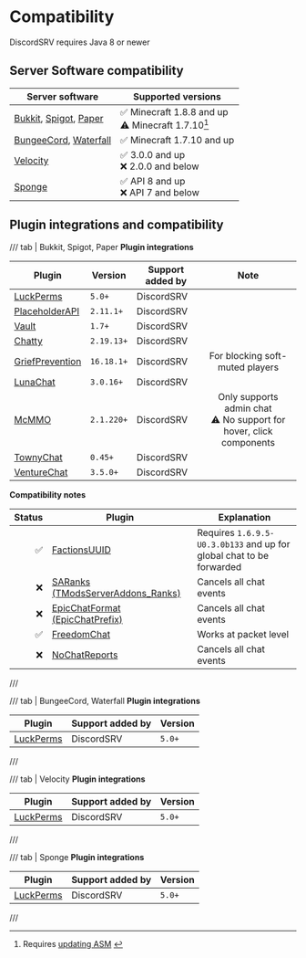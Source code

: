 # Compatibility

DiscordSRV requires Java 8 or newer

## Server Software compatibility

| Server software       | Supported versions                                   |
|-----------------------|------------------------------------------------------|
| [Bukkit], [Spigot], [Paper] | ✅ Minecraft 1.8.8 and up<br/>⚠️ Minecraft 1.7.10[^1] |
| [BungeeCord], [Waterfall] | ✅ Minecraft 1.7.10 and up                            |
| [Velocity]              | ✅ 3.0.0 and up<br/>❌ 2.0.0 and below                 |
| [Sponge]                | ✅ API 8 and up<br/>❌ API 7 and below                 |

[^1]: Requires [updating ASM](faq#asm-update) <!-- TODO: fix anchor -->

## Plugin integrations and compatibility

/// tab | Bukkit, Spigot, Paper
**Plugin integrations**

| Plugin | Version | Support added by |                                  Note                                  |
| --- | --- | --- |:----------------------------------------------------------------------:|
| [LuckPerms] | `5.0+` | DiscordSRV |                                                                        |
| [PlaceholderAPI] | `2.11.1+` | DiscordSRV |                                                                        |
| [Vault] | `1.7+` | DiscordSRV |                                                                        |
| [Chatty] | `2.19.13+` | DiscordSRV |                                                                        |
| [GriefPrevention] | `16.18.1+` | DiscordSRV |                    For blocking soft-muted players                     |
| [LunaChat] | `3.0.16+` | DiscordSRV |                                                                        |
| [McMMO] | `2.1.220+` | DiscordSRV | Only supports admin chat<br/>⚠️ No support for hover, click components |
| [TownyChat] | `0.45+` | DiscordSRV |                                                                        |
| [VentureChat] | `3.5.0+` | DiscordSRV |                                                                        |

**Compatibility notes**

| Status | Plugin | Explanation |
|--:|-----------------------------------|---------------------------------------------------------------------|
| ✅ | [FactionsUUID]                    | Requires `1.6.9.5-U0.3.0b133` and up for global chat to be forwarded |
| ❌ | [SARanks (TModsServerAddons_Ranks)] | Cancels all chat events |
| ❌ | [EpicChatFormat (EpicChatPrefix)] | Cancels all chat events |
| ✅ | [FreedomChat]                     | Works at packet level |
| ❌ | [NoChatReports]                   | Cancels all chat events |
///

/// tab | BungeeCord, Waterfall
**Plugin integrations**

| Plugin | Support added by | Version |
|---|---|---|
| [LuckPerms] | DiscordSRV | `5.0+` |
///

/// tab | Velocity
**Plugin integrations**

| Plugin | Support added by | Version |
|---|---|---|
| [LuckPerms] | DiscordSRV | `5.0+` |
///

/// tab | Sponge
**Plugin integrations**

| Plugin | Support added by | Version |
|---|---|---|
| [LuckPerms] | DiscordSRV | `5.0+` |
///


[Bukkit]: https://dev.bukkit.org/
[Spigot]: https://www.spigotmc.org/
[Paper]: https://papermc.io/
[BungeeCord]: https://github.com/SpigotMC/BungeeCord/
[Waterfall]: https://github.com/PaperMC/Waterfall/
[Velocity]: https://github.com/PaperMC/Velocity/
[Sponge]: https://spongepowered.org/

[LuckPerms]: https://luckperms.net/
[PlaceholderAPI]: https://placeholderapi.com/
[Vault]: https://www.spigotmc.org/resources/34315/
[Chatty]: https://www.spigotmc.org/resources/59411/
[GriefPrevention]: https://example.com/
[LunaChat]: https://github.com/ucchyocean/LunaChat/
[McMMO]: https://www.spigotmc.org/resources/64348/
[TownyChat]: https://www.spigotmc.org/resources/72694/
[VentureChat]: https://www.spigotmc.org/resources/771/
[FactionsUUID]: https://www.spigotmc.org/resources/1035/
[SARanks (TModsServerAddons_Ranks)]: https://www.spigotmc.org/resources/72349/
[EpicChatFormat (EpicChatPrefix)]: https://www.spigotmc.org/resources/56996/
[FreedomChat]: https://modrinth.com/plugin/freedomchat/
[NoChatReports]: https://www.spigotmc.org/resources/102931/
